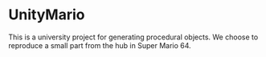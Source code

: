 # UnityMario
This is a university project for generating procedural objects. We choose to reproduce a small part from the hub in Super Mario 64. 
